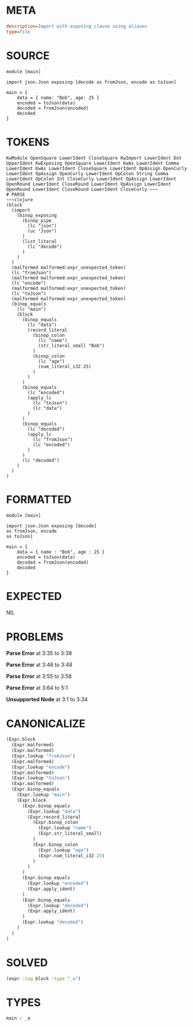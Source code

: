# META
~~~ini
description=Import with exposing clause using aliases
type=file
~~~
# SOURCE
~~~roc
module [main]

import json.Json exposing [decode as fromJson, encode as toJson]

main = {
	data = { name: "Bob", age: 25 }
	encoded = toJson(data)
	decoded = fromJson(encoded)
	decoded
}
~~~
# TOKENS
~~~text
KwModule OpenSquare LowerIdent CloseSquare KwImport LowerIdent Dot UpperIdent KwExposing OpenSquare LowerIdent KwAs LowerIdent Comma LowerIdent KwAs LowerIdent CloseSquare LowerIdent OpAssign OpenCurly LowerIdent OpAssign OpenCurly LowerIdent OpColon String Comma LowerIdent OpColon Int CloseCurly LowerIdent OpAssign LowerIdent OpenRound LowerIdent CloseRound LowerIdent OpAssign LowerIdent OpenRound LowerIdent CloseRound LowerIdent CloseCurly ~~~
# PARSE
~~~clojure
(block
  (import
    (binop_exposing
      (binop_pipe
        (lc "json")
        (uc "Json")
      )
      (list_literal
        (lc "decode")
      )
    )
  )
  (malformed malformed:expr_unexpected_token)
  (lc "fromJson")
  (malformed malformed:expr_unexpected_token)
  (lc "encode")
  (malformed malformed:expr_unexpected_token)
  (lc "toJson")
  (malformed malformed:expr_unexpected_token)
  (binop_equals
    (lc "main")
    (block
      (binop_equals
        (lc "data")
        (record_literal
          (binop_colon
            (lc "name")
            (str_literal_small "Bob")
          )
          (binop_colon
            (lc "age")
            (num_literal_i32 25)
          )
        )
      )
      (binop_equals
        (lc "encoded")
        (apply_lc
          (lc "toJson")
          (lc "data")
        )
      )
      (binop_equals
        (lc "decoded")
        (apply_lc
          (lc "fromJson")
          (lc "encoded")
        )
      )
      (lc "decoded")
    )
  )
)
~~~
# FORMATTED
~~~roc
module [main]

import json.Json exposing [decode]
as fromJson, encode
as toJson]

main = {
	data = { name : "Bob", age : 25 }
	encoded = toJson(data)
	decoded = fromJson(encoded)
	decoded
}
~~~
# EXPECTED
NIL
# PROBLEMS
**Parse Error**
at 3:35 to 3:38

**Parse Error**
at 3:46 to 3:48

**Parse Error**
at 3:55 to 3:58

**Parse Error**
at 3:64 to 5:1

**Unsupported Node**
at 3:1 to 3:34

# CANONICALIZE
~~~clojure
(Expr.block
  (Expr.malformed)
  (Expr.malformed)
  (Expr.lookup "fromJson")
  (Expr.malformed)
  (Expr.lookup "encode")
  (Expr.malformed)
  (Expr.lookup "toJson")
  (Expr.malformed)
  (Expr.binop_equals
    (Expr.lookup "main")
    (Expr.block
      (Expr.binop_equals
        (Expr.lookup "data")
        (Expr.record_literal
          (Expr.binop_colon
            (Expr.lookup "name")
            (Expr.str_literal_small)
          )
          (Expr.binop_colon
            (Expr.lookup "age")
            (Expr.num_literal_i32 25)
          )
        )
      )
      (Expr.binop_equals
        (Expr.lookup "encoded")
        (Expr.apply_ident)
      )
      (Expr.binop_equals
        (Expr.lookup "decoded")
        (Expr.apply_ident)
      )
      (Expr.lookup "decoded")
    )
  )
)
~~~
# SOLVED
~~~clojure
(expr :tag block :type "_a")
~~~
# TYPES
~~~roc
main : _a
~~~

